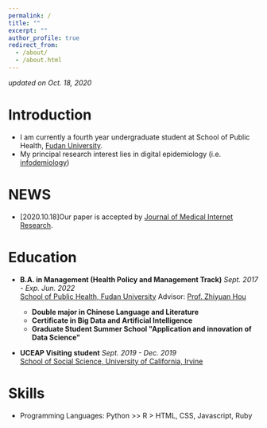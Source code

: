 ```yaml
---
permalink: /
title: ""
excerpt: ""
author_profile: true
redirect_from: 
  - /about/
  - /about.html
---
```


 *updated on Oct. 18, 2020*

# Introduction
* I am currently a fourth year undergraduate student at School of Public Health, [Fudan University](https://www.fudan.edu.cn/en/main.psp).
* My principal research interest lies in digital epidemiology (i.e. [infodemiology](https://en.wikipedia.org/wiki/Infodemiology))

# NEWS
* [2020.10.18]Our paper is accepted by [Journal of Medical Internet Research](https://www.jmir.org/2020/8/e21143/).

# Education
* **B.A. in Management (Health Policy and Management Track)** *Sept. 2017 - Exp. Jun. 2022* <br>
[School of Public Health, Fudan University](http://sph.fudan.edu.cn/) Advisor: [Prof. Zhiyuan Hou](http://sph.fudan.edu.cn/t/150)<br>
  * **Double major in Chinese Language and Literature** <br>
  * **Certificate in Big Data and Artificial Intelligence** <br>
  * **Graduate Student Summer School "Application and innovation of Data Science"** <br>
  
* **UCEAP Visiting student** *Sept. 2019 - Dec. 2019 <br>*
[School of Social Science, University of California, Irvine](https://www.socsci.uci.edu/)

# Skills
* Programming Languages: Python >> R > HTML, CSS, Javascript, Ruby <br>
